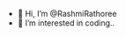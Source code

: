 - 👋 Hi, I’m @RashmiRathoree
- 👀 I’m interested in coding..

<!---
RashmiRathoree/RashmiRathoree is a ✨ special ✨ repository because its `README.md` (this file) appears on your GitHub profile.
You can click the Preview link to take a look at your changes.
--->

